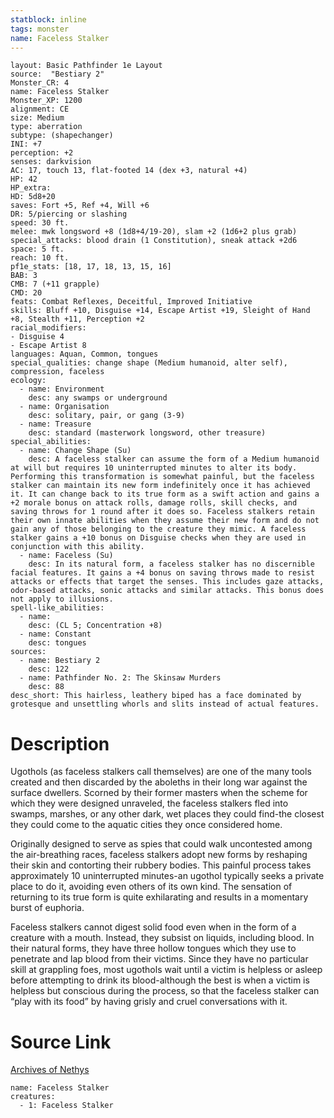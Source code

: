 ```yaml
---
statblock: inline
tags: monster
name: Faceless Stalker
---
```

```statblock
layout: Basic Pathfinder 1e Layout
source:  "Bestiary 2"
Monster_CR: 4
name: Faceless Stalker
Monster_XP: 1200
alignment: CE
size: Medium
type: aberration
subtype: (shapechanger)
INI: +7
perception: +2
senses: darkvision
AC: 17, touch 13, flat-footed 14 (dex +3, natural +4)
HP: 42
HP_extra: 
HD: 5d8+20
saves: Fort +5, Ref +4, Will +6
DR: 5/piercing or slashing
speed: 30 ft.
melee: mwk longsword +8 (1d8+4/19-20), slam +2 (1d6+2 plus grab)
special_attacks: blood drain (1 Constitution), sneak attack +2d6
space: 5 ft.
reach: 10 ft.
pf1e_stats: [18, 17, 18, 13, 15, 16]
BAB: 3
CMB: 7 (+11 grapple)
CMD: 20
feats: Combat Reflexes, Deceitful, Improved Initiative
skills: Bluff +10, Disguise +14, Escape Artist +19, Sleight of Hand +8, Stealth +11, Perception +2
racial_modifiers:
- Disguise 4
- Escape Artist 8
languages: Aquan, Common, tongues
special_qualities: change shape (Medium humanoid, alter self), compression, faceless
ecology:
  - name: Environment
    desc: any swamps or underground
  - name: Organisation
    desc: solitary, pair, or gang (3-9)
  - name: Treasure
    desc: standard (masterwork longsword, other treasure)
special_abilities:
  - name: Change Shape (Su)
    desc: A faceless stalker can assume the form of a Medium humanoid at will but requires 10 uninterrupted minutes to alter its body. Performing this transformation is somewhat painful, but the faceless stalker can maintain its new form indefinitely once it has achieved it. It can change back to its true form as a swift action and gains a +2 morale bonus on attack rolls, damage rolls, skill checks, and saving throws for 1 round after it does so. Faceless stalkers retain their own innate abilities when they assume their new form and do not gain any of those belonging to the creature they mimic. A faceless stalker gains a +10 bonus on Disguise checks when they are used in conjunction with this ability.
  - name: Faceless (Su)
    desc: In its natural form, a faceless stalker has no discernible facial features. It gains a +4 bonus on saving throws made to resist attacks or effects that target the senses. This includes gaze attacks, odor-based attacks, sonic attacks and similar attacks. This bonus does not apply to illusions.
spell-like_abilities:
  - name:
    desc: (CL 5; Concentration +8)
  - name: Constant
    desc: tongues
sources:
  - name: Bestiary 2
    desc: 122
  - name: Pathfinder No. 2: The Skinsaw Murders
    desc: 88
desc_short: This hairless, leathery biped has a face dominated by grotesque and unsettling whorls and slits instead of actual features.
```
# Description
Ugothols (as faceless stalkers call themselves) are one of the many tools created and then discarded by the aboleths in their long war against the surface dwellers. Scorned by their former masters when the scheme for which they were designed unraveled, the faceless stalkers fled into swamps, marshes, or any other dark, wet places they could find-the closest they could come to the aquatic cities they once considered home.

Originally designed to serve as spies that could walk uncontested among the air-breathing races, faceless stalkers adopt new forms by reshaping their skin and contorting their rubbery bodies. This painful process takes approximately 10 uninterrupted minutes-an ugothol typically seeks a private place to do it, avoiding even others of its own kind. The sensation of returning to its true form is quite exhilarating and results in a momentary burst of euphoria.

Faceless stalkers cannot digest solid food even when in the form of a creature with a mouth. Instead, they subsist on liquids, including blood. In their natural forms, they have three hollow tongues which they use to penetrate and lap blood from their victims. Since they have no particular skill at grappling foes, most ugothols wait until a victim is helpless or asleep before attempting to drink its blood-although the best is when a victim is helpless but conscious during the process, so that the faceless stalker can “play with its food” by having grisly and cruel conversations with it.
# Source Link
[Archives of Nethys](https://aonprd.com/MonsterDisplay.aspx?ItemName=Faceless%20Stalker)
```encounter-table
name: Faceless Stalker
creatures:
  - 1: Faceless Stalker
```
